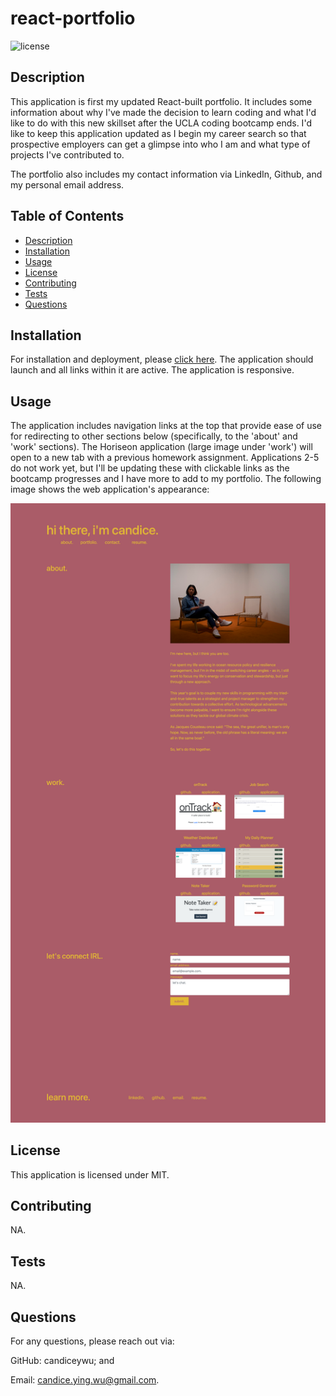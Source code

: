 # react-portfolio

![license](https://img.shields.io/badge/license-MIT-blue.svg)

## Description
This application is first my updated React-built portfolio. It includes some information about why I've made the decision to learn coding and what I'd like to do with this new skillset after the UCLA coding bootcamp ends. I'd like to keep this application updated as I begin my career search so that prospective employers can get a glimpse into who I am and what type of projects I've contributed to. 

The portfolio also includes my contact information via LinkedIn, Github, and my personal email address.

## Table of Contents
  - [Description](#description)
  - [Installation](#installation)
  - [Usage](#usage)
  - [License](#license)
  - [Contributing](#contributing)
  - [Tests](#tests)
  - [Questions](#questions)

## Installation
For installation and deployment, please [click here](https://candiceywu.github.io/react-portfolio/). The application should launch and all links within it are active. The application is responsive.

## Usage
The application includes navigation links at the top that provide ease of use for redirecting to other sections below (specifically, to the 'about' and 'work' sections). The Horiseon application (large image under 'work') will open to a new tab with a previous homework assignment. Applications 2-5 do not work yet, but I'll be updating these with clickable links as the bootcamp progresses and I have more to add to my portfolio. The following image shows the web application's appearance:

![Candice Wu's portfolio application includes a navigation bar, an introduction section including a photo, a small body of work that can be accessed by clicking on the links in the work section, and contact information with links at the bottom of the page](src/assets/images/portfolio-screenshot.png)


## License
This application is licensed under MIT.

## Contributing
NA.

## Tests
NA.

## Questions
For any questions, please reach out via:
  
GitHub: candiceywu; and

Email: candice.ying.wu@gmail.com.

